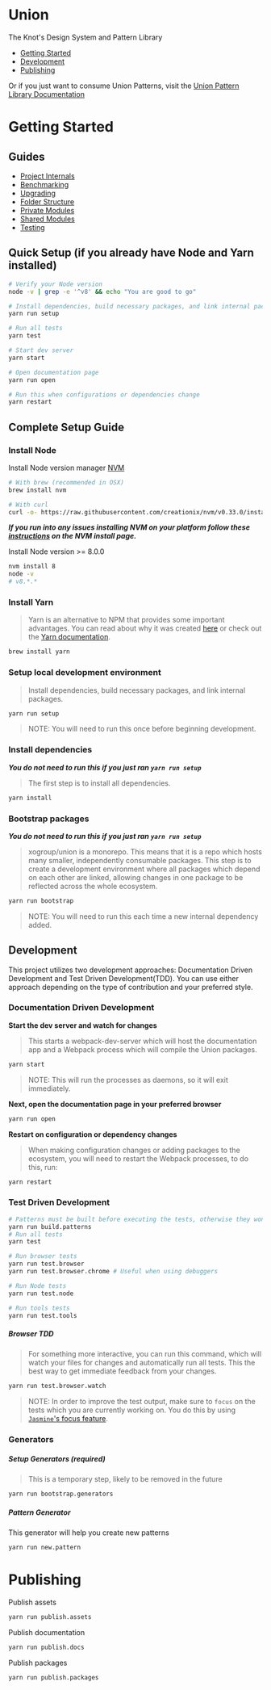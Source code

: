 # Union
The Knot's Design System and Pattern Library

* [Getting Started](#getting-started) 
* [Development](#development) 
* [Publishing](#publishing) 

Or if you just want to consume Union Patterns, visit the [Union Pattern Library Documentation](http://docs.union.theknot.com/pattern-library/getting-started)

# Getting Started

## Guides
* [Project Internals](https://github.com/xogroup/union/blob/master/internal-docs/README.md)
* [Benchmarking](https://github.com/xogroup/union/blob/master/internal-docs/how-to/benchmarks.md)
* [Upgrading](https://github.com/xogroup/union/blob/master/internal-docs/how-to/upgrade.md)
* [Folder Structure](https://github.com/xogroup/union/blob/master/internal-docs/conventions/pods.md)
* [Private Modules](https://github.com/xogroup/union/blob/master/internal-docs/conventions/private-modules.md)
* [Shared Modules](https://github.com/xogroup/union/blob/master/internal-docs/conventions/shared-modules.md)
* [Testing](https://github.com/xogroup/union/blob/master/internal-docs/conventions/specs.md)

## Quick Setup (if you already have Node and Yarn installed)

```sh
# Verify your Node version
node -v | grep -e '^v8' && echo "You are good to go"

# Install dependencies, build necessary packages, and link internal packages
yarn run setup

# Run all tests
yarn test

# Start dev server
yarn start

# Open documentation page
yarn run open

# Run this when configurations or dependencies change
yarn restart
```

## Complete Setup Guide
### Install Node
Install Node version manager [NVM](https://github.com/creationix/nvm#install-script)
```sh
# With brew (recommended in OSX)
brew install nvm

# With curl
curl -o- https://raw.githubusercontent.com/creationix/nvm/v0.33.0/install.sh | bash
```
***If you run into any issues installing NVM on your platform follow these [instructions](https://github.com/creationix/nvm#install-script) on the NVM install page.***

Install Node version >= 8.0.0

```sh
nvm install 8
node -v
# v8.*.*
```

### Install Yarn

> Yarn is an alternative to NPM that provides some important advantages. You can read about why it was created [here](https://code.facebook.com/posts/1840075619545360/yarn-a-new-package-manager-for-javascript/) or check out the [Yarn documentation](https://yarnpkg.com/lang/en/docs/).

```sh
brew install yarn
```

### Setup local development environment
> Install dependencies, build necessary packages, and link internal packages. 

```sh
yarn run setup
```
> NOTE: You will need to run this once before beginning development.

### Install dependencies
***You do not need to run this if you just ran `yarn run setup`***
> The first step is to install all dependencies.
```sh
yarn install
```

### Bootstrap packages
***You do not need to run this if you just ran `yarn run setup`***
> xogroup/union is a monorepo. This means that it is a repo which hosts many smaller, independently consumable packages. This step is to create a development environment where all packages which depend on each other are linked, allowing changes in one package to be reflected across the whole ecosystem.

```sh
yarn run bootstrap
```

> NOTE: You will need to run this each time a new internal dependency added.

## Development
This project utilizes two development approaches: Documentation Driven Development and Test Driven Development(TDD). You can use either approach depending on the type of contribution and your preferred style.

### Documentation Driven Development

**Start the dev server and watch for changes**
> This starts a webpack-dev-server which will host the documentation app and a Webpack process which will compile the Union packages.
```sh
yarn start
```
> NOTE: This will run the processes as daemons, so it will exit immediately.

**Next, open the documentation page in your preferred browser**
```sh
yarn run open
```

**Restart on configuration or dependency changes**
> When making configuration changes or adding packages to the ecosystem, you will need to restart the Webpack processes, to do this, run:

```sh
yarn restart
```

### Test Driven Development

```sh
# Patterns must be built before executing the tests, otherwise they won't be available.
yarn run build.patterns
# Run all tests
yarn test

# Run browser tests
yarn run test.browser
yarn run test.browser.chrome # Useful when using debuggers

# Run Node tests
yarn run test.node

# Run tools tests
yarn run test.tools
```

##### Browser TDD

> For something more interactive, you can run this command, which will watch your files for changes and automatically run all tests. This the best way to get immediate feedback from your changes.

```sh
yarn run test.browser.watch
```

> NOTE: In order to improve the test output, make sure to `focus` on the tests which you are currently working on. You do this by using [`Jasmine`'s focus feature](https://jasmine.github.io/2.1/focused_specs.html).


### Generators

##### Setup Generators (required)

> This is a temporary step, likely to be removed in the future
```bash
yarn run bootstrap.generators
```

##### Pattern Generator

This generator will help you create new patterns

```bash
yarn run new.pattern
```

# Publishing
Publish assets
```sh
yarn run publish.assets
```

Publish documentation
```sh
yarn run publish.docs
```

Publish packages
```sh
yarn run publish.packages
```
